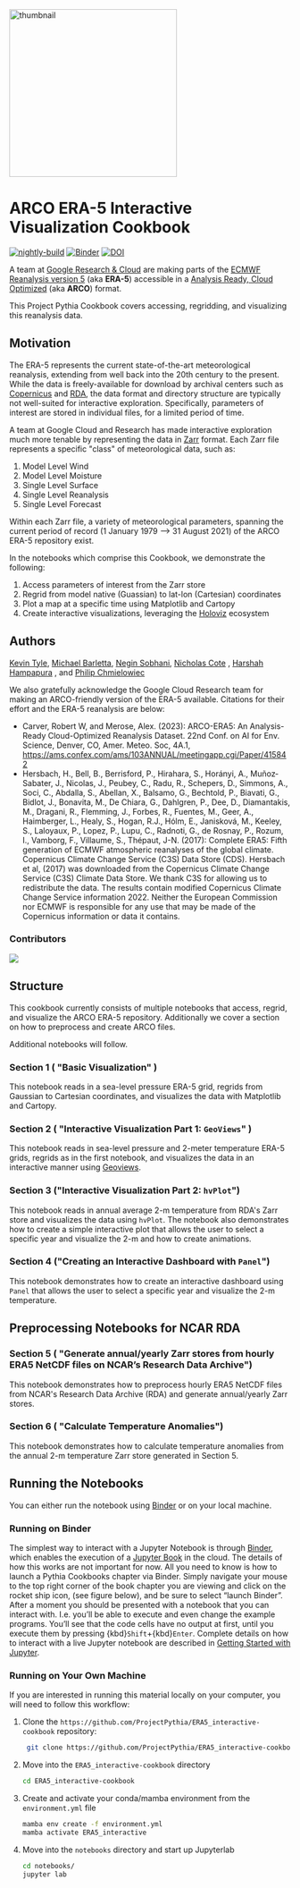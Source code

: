 <img src="thumbnail.png" alt="thumbnail" width="300"/>

# ARCO ERA-5 Interactive Visualization Cookbook

[![nightly-build](https://github.com/ProjectPythia/ERA5_interactive-cookbook/actions/workflows/nightly-build.yaml/badge.svg)](https://github.com/ProjectPythia/ERA5_interactive-cookbook/actions/workflows/nightly-build.yaml)
[![Binder](https://binder.projectpythia.org/badge_logo.svg)](https://binder.projectpythia.org/v2/gh/ProjectPythia/ERA5_interactive-cookbook/main?labpath=notebooks)
[![DOI](https://zenodo.org/badge/657280462.svg)](https://zenodo.org/badge/latestdoi/657280462)

A team at [Google Research & Cloud](https://research.google/) are making parts of the [ECMWF Reanalysis version 5](https://www.ecmwf.int/en/forecasts/dataset/ecmwf-reanalysis-v5) (aka **ERA-5**) accessible in a [Analysis Ready, Cloud Optimized](https://www.frontiersin.org/articles/10.3389/fclim.2021.782909/full) (aka **ARCO**) format.

This Project Pythia Cookbook covers accessing, regridding, and visualizing this reanalysis data.

## Motivation

The ERA-5 represents the current state-of-the-art meteorological reanalysis, extending from well back into the 20th century to the present. While the data is freely-available for download by archival centers such as [Copernicus](https://www.copernicus.eu/en) and [RDA](https://rda.ucar.edu/), the data format and directory structure are typically not well-suited for interactive exploration. Specifically, parameters of interest are stored in individual files, for a limited period of time.

A team at Google Cloud and Research has made interactive exploration much more tenable by representing the data in [Zarr](https://zarr.readthedocs.io/en/stable/) format. Each Zarr file represents a specific "class" of meteorological data, such as:

1. Model Level Wind
2. Model Level Moisture
3. Single Level Surface
4. Single Level Reanalysis
5. Single Level Forecast

Within each Zarr file, a variety of meteorological parameters, spanning the current period of record (1 January 1979 --> 31 August 2021) of the ARCO ERA-5 repository exist.

In the notebooks which comprise this Cookbook, we demonstrate the following:

1. Access parameters of interest from the Zarr store
2. Regrid from model native (Guassian) to lat-lon (Cartesian) coordinates
3. Plot a map at a specific time using Matplotlib and Cartopy
4. Create interactive visualizations, leveraging the [Holoviz](https://holoviz.org) ecosystem

## Authors

[Kevin Tyle](https://github.com/ktyle), [Michael Barletta](https://github.com/Michael-Barletta), [Negin Sobhani](https://github.com/negin513), [Nicholas Cote](https://github.com/ncote) , [Harshah Hampapura](https://github.com/hrhampapura) , and [Philip Chmielowiec](https://github.com/phillip2c)

We also gratefully acknowledge the Google Cloud Research team for making an ARCO-friendly version of the ERA-5 available. Citations for their effort and the ERA-5 reanalysis are below:

- Carver, Robert W, and Merose, Alex. (2023): ARCO-ERA5: An Analysis-Ready Cloud-Optimized Reanalysis Dataset. 22nd Conf. on AI for Env. Science, Denver, CO, Amer. Meteo. Soc, 4A.1, https://ams.confex.com/ams/103ANNUAL/meetingapp.cgi/Paper/415842
- Hersbach, H., Bell, B., Berrisford, P., Hirahara, S., Horányi, A.,
  Muñoz‐Sabater, J., Nicolas, J., Peubey, C., Radu, R., Schepers, D.,
  Simmons, A., Soci, C., Abdalla, S., Abellan, X., Balsamo, G.,
  Bechtold, P., Biavati, G., Bidlot, J., Bonavita, M., De Chiara, G.,
  Dahlgren, P., Dee, D., Diamantakis, M., Dragani, R., Flemming, J.,
  Forbes, R., Fuentes, M., Geer, A., Haimberger, L., Healy, S.,
  Hogan, R.J., Hólm, E., Janisková, M., Keeley, S., Laloyaux, P.,
  Lopez, P., Lupu, C., Radnoti, G., de Rosnay, P., Rozum, I., Vamborg, F.,
  Villaume, S., Thépaut, J-N. (2017): Complete ERA5: Fifth generation of
  ECMWF atmospheric reanalyses of the global climate. Copernicus Climate
  Change Service (C3S) Data Store (CDS).
  Hersbach et al, (2017) was downloaded from the Copernicus Climate Change
  Service (C3S) Climate Data Store. We thank C3S for allowing us to
  redistribute the data.
  The results contain modified Copernicus Climate Change Service
  information 2022. Neither the European Commission nor ECMWF is
  responsible for any use that may be made of the Copernicus information
  or data it contains.

### Contributors

<a href="https://github.com/ProjectPythia/ERA5_interactive-cookbook/graphs/contributors">
  <img src="https://contrib.rocks/image?repo=ProjectPythia/ERA5_interactive-cookbook" />
</a>

## Structure

This cookbook currently consists of multiple  notebooks that access, regrid, and visualize the ARCO ERA-5 repository. Additionally we cover a section on how to preprocess and create ARCO files. 

Additional notebooks will follow.

### Section 1 ( "Basic Visualization" )

This notebook reads in a sea-level pressure ERA-5 grid, regrids from Gaussian to Cartesian coordinates, and visualizes the data with Matplotlib and Cartopy.

### Section 2 ( "Interactive Visualization Part 1: `GeoViews`" )

This notebook reads in sea-level pressure and 2-meter temperature ERA-5 grids, regrids as in the first notebook, and visualizes the data in an interactive manner using [Geoviews](https://geoviews.org).

### Section 3 ("Interactive Visualization Part 2: `hvPlot`")
This notebook reads in annual average 2-m temperature from RDA's Zarr store and visualizes the data using `hvPlot`. The notebook also demonstrates how to create a simple interactive plot that allows the user to select a specific year and visualize the 2-m and how to create animations.

### Section 4 ("Creating an Interactive Dashboard with `Panel`")
This notebook demonstrates how to create an interactive dashboard using `Panel` that allows the user to select a specific year and visualize the 2-m temperature. 

## Preprocessing Notebooks for NCAR RDA
### Section 5 ( "Generate annual/yearly Zarr stores from hourly ERA5 NetCDF files on NCAR’s Research Data Archive")
This notebook demonstrates how to preprocess hourly ERA5 NetCDF files from NCAR's Research Data Archive (RDA) and generate annual/yearly Zarr stores.

### Section 6 ( "Calculate Temperature Anomalies")
This notebook demonstrates how to calculate temperature anomalies from the annual 2-m temperature Zarr store generated in Section 5.


## Running the Notebooks

You can either run the notebook using [Binder](https://binder.projectpythia.org/) or on your local machine.

### Running on Binder

The simplest way to interact with a Jupyter Notebook is through
[Binder](https://binder.projectpythia.org/), which enables the execution of a
[Jupyter Book](https://jupyterbook.org) in the cloud. The details of how this works are not
important for now. All you need to know is how to launch a Pythia
Cookbooks chapter via Binder. Simply navigate your mouse to
the top right corner of the book chapter you are viewing and click
on the rocket ship icon, (see figure below), and be sure to select
“launch Binder”. After a moment you should be presented with a
notebook that you can interact with. I.e. you’ll be able to execute
and even change the example programs. You’ll see that the code cells
have no output at first, until you execute them by pressing
{kbd}`Shift`\+{kbd}`Enter`. Complete details on how to interact with
a live Jupyter notebook are described in [Getting Started with
Jupyter](https://foundations.projectpythia.org/foundations/getting-started-jupyter.html).

### Running on Your Own Machine

If you are interested in running this material locally on your computer, you will need to follow this workflow:

1. Clone the `https://github.com/ProjectPythia/ERA5_interactive-cookbook` repository:

   ```bash
    git clone https://github.com/ProjectPythia/ERA5_interactive-cookbook.git
   ```

1. Move into the `ERA5_interactive-cookbook` directory
   ```bash
   cd ERA5_interactive-cookbook
   ```
1. Create and activate your conda/mamba environment from the `environment.yml` file
   ```bash
   mamba env create -f environment.yml
   mamba activate ERA5_interactive
   ```
1. Move into the `notebooks` directory and start up Jupyterlab
   ```bash
   cd notebooks/
   jupyter lab
   ```
